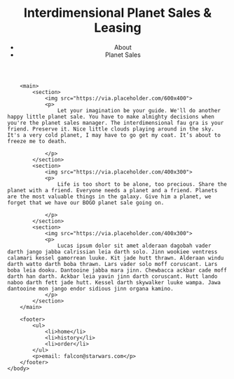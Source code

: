 <html>
	<head>
		<title>Interdimensional Planet Sales & Leasing</title>
	</head>
	<body>
		<header>
			<h1>Interdimensional Planet Sales & Leasing</h1>
			<nav>
				<ul>
					<li>About</li>
					<li>Planet Sales</li>
				</ul>
			</nav>
		</header>

		<main>
			<section>
				<img src="https://via.placeholder.com/600x400">
				<p>
					Let your imagination be your guide. We'll do another happy little planet sale. You have to make almighty decisions when you're the planet sales manager. The interdimensional fau gra is your friend. Preserve it. Nice little clouds playing around in the sky. It's a very cold planet, I may have to go get my coat. It’s about to freeze me to death.

				</p>
			</section>
			<section>
				<img src="https://via.placeholder.com/400x300">
				<p>
					Life is too short to be alone, too precious. Share the planet with a friend. Everyone needs a planet and a friend. Planets are the most valuable things in the galaxy. Give him a planet, we forget that we have our BOGO planet sale going on. 

				</p>
			</section>
			<section>
				<img src="https://via.placeholder.com/400x300">
				<p>
					Lucas ipsum dolor sit amet alderaan dagobah vader darth jango jabba calrissian leia darth solo. Jinn wookiee ventress calamari kessel gamorrean luuke. Kit jade hutt thrawn. Alderaan windu darth watto darth boba thrawn. Lars vader solo moff coruscant. Lars boba leia dooku. Dantooine jabba mara jinn. Chewbacca ackbar cade moff darth han darth. Ackbar leia yavin jinn darth coruscant. Hutt lando naboo darth fett jade hutt. Kessel darth skywalker luuke wampa. Jawa dantooine mon jango endor sidious jinn organa kamino.
				</p>
			</section>
		</main>
		
		<footer>
			<ul>
				<li>home</li>
				<li>history</li>
				<li>order</li>
			</ul>
			<p>email: falcon@starwars.com</p>
		</footer>
	</body>
